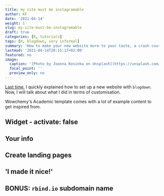 ```yaml
---
title: my site must be instagramable
author: KF
date: '2021-04-14'
weight: 1
slug: my-site-must-be-instagramable
draft: true
categories: [R, tutorials]
tags: [R, blogdown, very informal]
summary: 'How to make your new website more to your taste, a crash course.'
lastmod: '2021-04-14T20:15:17+02:00'
featured: no
image:
  caption: '[Photo by Joanna Kosinka on Unsplash](https://unsplash.com/photos/1_CMoFsPfso)'
  focal_point: ''
  preview_only: no
---
```


[Last time](/post/l-origine-du-site/), I quickly explained how to set up a new website with `blogdown`. Now, I will talk about what I did in terms of customisation.

Wowchemy's Academic template comes with a lot of example content to get inspired from. 

## Widget - activate: false

## Your info

## Create landing pages

## 'I made it nice!'

## BONUS: `rbind.io` subdomain name
